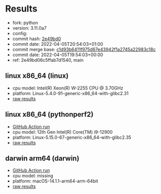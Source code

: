 # Results

- fork: python
- version: 3.11.0a7
- config: 
- commit hash: [2e49bd0](https://github.com/python/cpython/commit/2e49bd0)
- commit date: 2022-04-05T20:54:03+01:00
- commit merge base: [c1d93b6411f975d67e43942f1a2745a22983c18c](https://github.com/python/cpython/commit/c1d93b6411f975d67e43942f1a2745a22983c18c)
- commit date: 2022-04-05T19:54:03+00:00
- ref: 2e49bd06c5ffab7d1540, main

## linux x86_64 (linux)

- cpu model: Intel(R) Xeon(R) W-2255 CPU @ 3.70GHz
- platform: Linux-5.4.0-91-generic-x86_64-with-glibc2.31
- [raw results](bm-20220405-linux-x86_64-python-main-3.11.0a7-2e49bd0.json)

## linux x86_64 (pythonperf2)

- [GitHub Action run](https://github.com/faster-cpython/benchmarking/actions/runs/4513535658)
- cpu model: 12th Gen Intel(R) Core(TM) i9-12900
- platform: Linux-5.15.0-67-generic-x86_64-with-glibc2.35
- [raw results](bm-20220405-pythonperf2-x86_64-python-2e49bd06c5ffab7d1540-3.11.0a7-2e49bd0.json)

## darwin arm64 (darwin)

- [GitHub Action run](https://github.com/faster-cpython/benchmarking/actions/runs/6961753146)
- cpu model: missing
- platform: macOS-14.1.1-arm64-arm-64bit
- [raw results](bm-20220405-darwin-arm64-python-2e49bd06c5ffab7d1540-3.11.0a7-2e49bd0.json)

